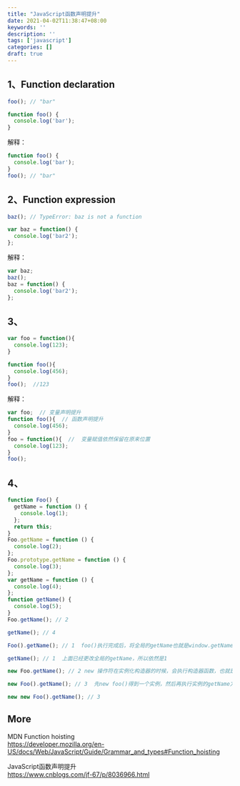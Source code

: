 ```yaml
---
title: "JavaScript函数声明提升"
date: 2021-04-02T11:38:47+08:00
keywords: ''
description: ''
tags: ['javascript']
categories: []
draft: true
---
```


## 1、Function declaration

```javascript
foo(); // "bar"

function foo() {
  console.log('bar');
}
```

解释：
```javascript
function foo() {
  console.log('bar');
}
foo(); // "bar"
```


## 2、Function expression

```javascript
baz(); // TypeError: baz is not a function

var baz = function() {
  console.log('bar2');
};
```

解释：
```javascript
var baz;
baz();
baz = function() {
  console.log('bar2');
};
```

## 3、

```javascript
var foo = function(){
  console.log(123);
}

function foo(){
  console.log(456);
}
foo();  //123
```

解释：
```javascript
var foo;  // 变量声明提升
function foo(){  // 函数声明提升
  console.log(456);
}
foo = function(){  //  变量赋值依然保留在原来位置
  console.log(123);
}
foo(); 
```

## 4、

```javascript
function Foo() {
  getName = function () {
    console.log(1);
  };
  return this;
}
Foo.getName = function () {
  console.log(2);
};
Foo.prototype.getName = function () {
  console.log(3);
};
var getName = function () {
  console.log(4);
};
function getName() {
  console.log(5);
}
Foo.getName(); // 2

getName(); // 4

Foo().getName(); // 1  foo()执行完成后，将全局的getName也就是window.getName给更改后返回this，而在这里this执行的就是window，所以最后执行的就是window.getName，所以输出1

getName(); // 1  上面已经更改全局的getName，所以依然是1

new Foo.getName(); // 2 new 操作符在实例化构造器的时候，会执行构造器函数，也就是说，foo.getName会执行，输出2

new Foo().getName(); // 3  先new foo()得到一个实例，然后再执行实例的getName方法,这个时候，实例的构造器里没有getName方法，就会执行构造器原型上的getName方法

new new Foo().getName(); // 3
```

## More 

MDN Function hoisting   
https://developer.mozilla.org/en-US/docs/Web/JavaScript/Guide/Grammar_and_types#Function_hoisting    

JavaScript函数声明提升  
https://www.cnblogs.com/jf-67/p/8036966.html


